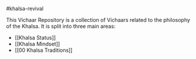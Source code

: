 #khalsa-revival

This Vichaar Repository is a collection of Vichaars related to the philosophy of the Khalsa. It is split into three main areas:

- [[Khalsa Status]]
- [[Khalsa Mindset]]
- [[00 Khalsa Traditions]]